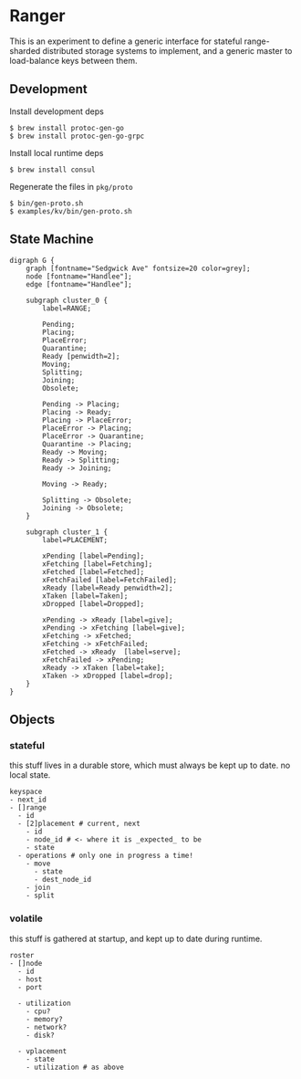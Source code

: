 # Ranger

This is an experiment to define a generic interface for stateful range-sharded
distributed storage systems to implement, and a generic master to load-balance
keys between them.

## Development

Install development deps

```console
$ brew install protoc-gen-go
$ brew install protoc-gen-go-grpc
```

Install local runtime deps

```console
$ brew install consul
```

Regenerate the files in `pkg/proto`

```console
$ bin/gen-proto.sh
$ examples/kv/bin/gen-proto.sh
```

## State Machine

```graphviz
digraph G {
    graph [fontname="Sedgwick Ave" fontsize=20 color=grey];
    node [fontname="Handlee"];
    edge [fontname="Handlee"];

    subgraph cluster_0 {
        label=RANGE;
        
        Pending;
        Placing;
        PlaceError;
        Quarantine;
        Ready [penwidth=2];
        Moving;
        Splitting;
        Joining;
        Obsolete;
        
        Pending -> Placing;
        Placing -> Ready;
        Placing -> PlaceError;
        PlaceError -> Placing;
        PlaceError -> Quarantine;
        Quarantine -> Placing;
        Ready -> Moving;
        Ready -> Splitting;
        Ready -> Joining;

        Moving -> Ready;

        Splitting -> Obsolete;
        Joining -> Obsolete;
    }

    subgraph cluster_1 {
        label=PLACEMENT;

        xPending [label=Pending];
        xFetching [label=Fetching];
        xFetched [label=Fetched];
        xFetchFailed [label=FetchFailed];
        xReady [label=Ready penwidth=2];
        xTaken [label=Taken];
        xDropped [label=Dropped];
        
        xPending -> xReady [label=give];
        xPending -> xFetching [label=give];
	    xFetching -> xFetched;
	    xFetching -> xFetchFailed;
	    xFetched -> xReady  [label=serve];
	    xFetchFailed -> xPending;
	    xReady -> xTaken [label=take];
        xTaken -> xDropped [label=drop];
    }
}
```

## Objects

### stateful

this stuff lives in a durable store, which must always be kept up to date. no
local state.

```text
keyspace
- next_id
- []range
  - id
  - [2]placement # current, next
    - id
    - node_id # <- where it is _expected_ to be
    - state
  - operations # only one in progress a time!
    - move
      - state
      - dest_node_id
    - join
    - split    
```

### volatile

this stuff is gathered at startup, and kept up to date during runtime.

```text
roster
- []node
  - id
  - host
  - port

  - utilization
    - cpu?
    - memory?
    - network?
    - disk?
  
  - vplacement
    - state
    - utilization # as above
```
